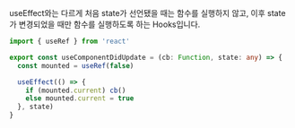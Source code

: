 useEffect와는 다르게 처음 state가 선언됐을 때는 함수를 실행하지 않고, 이후 state가 변경되었을 때만 함수를 실행하도록 하는 Hooks입니다.

```typescript title="services/hooks/index.tsx"
import { useRef } from 'react'

export const useComponentDidUpdate = (cb: Function, state: any) => {
  const mounted = useRef(false)

  useEffect(() => {
    if (mounted.current) cb()
    else mounted.current = true
  }, state)
}
```
